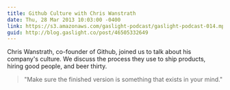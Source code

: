 ```yaml
---
title: Github Culture with Chris Wanstrath
date: Thu, 28 Mar 2013 10:03:00 -0400
link: https://s3.amazonaws.com/gaslight-podcast/gaslight-podcast-014.mp3
guid: http://blog.gaslight.co/post/46505332649
---
```


Chris Wanstrath, co-founder of Github, joined us to talk about his
company's culture. We discuss the process they use to ship products,
hiring good people, and beer thirty.

> "Make sure the finished version is something that exists in your mind."
